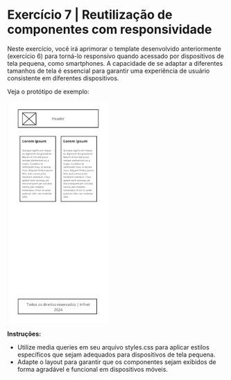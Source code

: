 # Exercício 7 | Reutilização de componentes com responsividade

Neste exercício, você irá aprimorar o template desenvolvido anteriormente
(exercício 6) para torná-lo responsivo quando acessado por dispositivos de tela
pequena, como smartphones. A capacidade de se adaptar a diferentes tamanhos de
tela é essencial para garantir uma experiência de usuário consistente em
diferentes dispositivos.

Veja o protótipo de exemplo:

![Protótipo](../../assets/images/prototypes/prototype-06.png)

**Instruções:**

- Utilize media queries em seu arquivo styles.css para aplicar estilos
  específicos que sejam adequados para dispositivos de tela pequena.
- Adapte o layout para garantir que os componentes sejam exibidos de forma
  agradável e funcional em dispositivos móveis.
